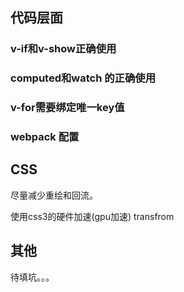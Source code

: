 ## 代码层面

### v-if和v-show正确使用

### computed和watch 的正确使用

### v-for需要绑定唯一key值









### webpack 配置





## CSS

尽量减少重绘和回流。

使用css3的硬件加速(gpu加速)    transfrom



## 其他



待填坑。。。